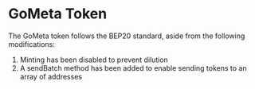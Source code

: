 # GoMeta Token

The GoMeta token follows the BEP20 standard, aside from the following modifications:
1. Minting has been disabled to prevent dilution
2. A sendBatch method has been added to enable sending tokens to an array of addresses

